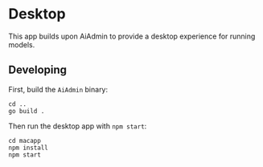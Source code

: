 # Desktop

This app builds upon AiAdmin to provide a desktop experience for running models.

## Developing

First, build the `AiAdmin` binary:

```
cd ..
go build .
```

Then run the desktop app with `npm start`:

```
cd macapp
npm install
npm start
```

